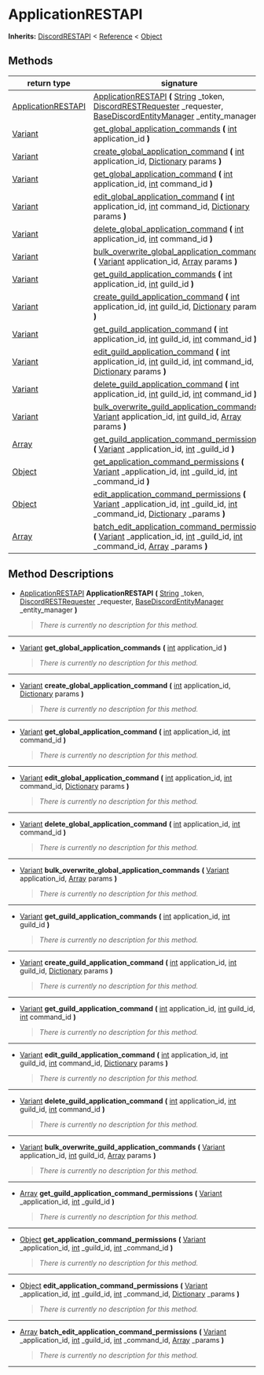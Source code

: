   
# ApplicationRESTAPI
  
**Inherits:** [DiscordRESTAPI](./class_discordrestapi.md) < [Reference](https://docs.godotengine.org/en/3.5/classes/class_reference.html) < [Object](https://docs.godotengine.org/en/3.5/classes/class_object.html)  
  
  
## Methods
  
| return type                                                               | signature                                                                                                                                                                                                                                                                                                                                                                                                                                                    |
|---------------------------------------------------------------------------|--------------------------------------------------------------------------------------------------------------------------------------------------------------------------------------------------------------------------------------------------------------------------------------------------------------------------------------------------------------------------------------------------------------------------------------------------------------|
| [ApplicationRESTAPI](./class_applicationrestapi.md)                       | [ApplicationRESTAPI](#method-ApplicationRESTAPI) **(** [String](https://docs.godotengine.org/en/3.5/classes/class_string.html) \_token, [DiscordRESTRequester](./class_discordrestrequester.md) \_requester, [BaseDiscordEntityManager](./class_basediscordentitymanager.md) \_entity\_manager **)**                                                                                                                                                         |
| [Variant](https://docs.godotengine.org/en/3.5/classes/class_variant.html) | [get\_global\_application\_commands](#method-get-global-application-commands) **(** [int](https://docs.godotengine.org/en/3.5/classes/class_int.html) application\_id **)**                                                                                                                                                                                                                                                                                  |
| [Variant](https://docs.godotengine.org/en/3.5/classes/class_variant.html) | [create\_global\_application\_command](#method-create-global-application-command) **(** [int](https://docs.godotengine.org/en/3.5/classes/class_int.html) application\_id, [Dictionary](https://docs.godotengine.org/en/3.5/classes/class_dictionary.html) params **)**                                                                                                                                                                                      |
| [Variant](https://docs.godotengine.org/en/3.5/classes/class_variant.html) | [get\_global\_application\_command](#method-get-global-application-command) **(** [int](https://docs.godotengine.org/en/3.5/classes/class_int.html) application\_id, [int](https://docs.godotengine.org/en/3.5/classes/class_int.html) command\_id **)**                                                                                                                                                                                                     |
| [Variant](https://docs.godotengine.org/en/3.5/classes/class_variant.html) | [edit\_global\_application\_command](#method-edit-global-application-command) **(** [int](https://docs.godotengine.org/en/3.5/classes/class_int.html) application\_id, [int](https://docs.godotengine.org/en/3.5/classes/class_int.html) command\_id, [Dictionary](https://docs.godotengine.org/en/3.5/classes/class_dictionary.html) params **)**                                                                                                           |
| [Variant](https://docs.godotengine.org/en/3.5/classes/class_variant.html) | [delete\_global\_application\_command](#method-delete-global-application-command) **(** [int](https://docs.godotengine.org/en/3.5/classes/class_int.html) application\_id, [int](https://docs.godotengine.org/en/3.5/classes/class_int.html) command\_id **)**                                                                                                                                                                                               |
| [Variant](https://docs.godotengine.org/en/3.5/classes/class_variant.html) | [bulk\_overwrite\_global\_application\_commands](#method-bulk-overwrite-global-application-commands) **(** [Variant](https://docs.godotengine.org/en/3.5/classes/class_variant.html) application\_id, [Array](https://docs.godotengine.org/en/3.5/classes/class_array.html) params **)**                                                                                                                                                                     |
| [Variant](https://docs.godotengine.org/en/3.5/classes/class_variant.html) | [get\_guild\_application\_commands](#method-get-guild-application-commands) **(** [int](https://docs.godotengine.org/en/3.5/classes/class_int.html) application\_id, [int](https://docs.godotengine.org/en/3.5/classes/class_int.html) guild\_id **)**                                                                                                                                                                                                       |
| [Variant](https://docs.godotengine.org/en/3.5/classes/class_variant.html) | [create\_guild\_application\_command](#method-create-guild-application-command) **(** [int](https://docs.godotengine.org/en/3.5/classes/class_int.html) application\_id, [int](https://docs.godotengine.org/en/3.5/classes/class_int.html) guild\_id, [Dictionary](https://docs.godotengine.org/en/3.5/classes/class_dictionary.html) params **)**                                                                                                           |
| [Variant](https://docs.godotengine.org/en/3.5/classes/class_variant.html) | [get\_guild\_application\_command](#method-get-guild-application-command) **(** [int](https://docs.godotengine.org/en/3.5/classes/class_int.html) application\_id, [int](https://docs.godotengine.org/en/3.5/classes/class_int.html) guild\_id, [int](https://docs.godotengine.org/en/3.5/classes/class_int.html) command\_id **)**                                                                                                                          |
| [Variant](https://docs.godotengine.org/en/3.5/classes/class_variant.html) | [edit\_guild\_application\_command](#method-edit-guild-application-command) **(** [int](https://docs.godotengine.org/en/3.5/classes/class_int.html) application\_id, [int](https://docs.godotengine.org/en/3.5/classes/class_int.html) guild\_id, [int](https://docs.godotengine.org/en/3.5/classes/class_int.html) command\_id, [Dictionary](https://docs.godotengine.org/en/3.5/classes/class_dictionary.html) params **)**                                |
| [Variant](https://docs.godotengine.org/en/3.5/classes/class_variant.html) | [delete\_guild\_application\_command](#method-delete-guild-application-command) **(** [int](https://docs.godotengine.org/en/3.5/classes/class_int.html) application\_id, [int](https://docs.godotengine.org/en/3.5/classes/class_int.html) guild\_id, [int](https://docs.godotengine.org/en/3.5/classes/class_int.html) command\_id **)**                                                                                                                    |
| [Variant](https://docs.godotengine.org/en/3.5/classes/class_variant.html) | [bulk\_overwrite\_guild\_application\_commands](#method-bulk-overwrite-guild-application-commands) **(** [Variant](https://docs.godotengine.org/en/3.5/classes/class_variant.html) application\_id, [int](https://docs.godotengine.org/en/3.5/classes/class_int.html) guild\_id, [Array](https://docs.godotengine.org/en/3.5/classes/class_array.html) params **)**                                                                                          |
| [Array](https://docs.godotengine.org/en/3.5/classes/class_array.html)     | [get\_guild\_application\_command\_permissions](#method-get-guild-application-command-permissions) **(** [Variant](https://docs.godotengine.org/en/3.5/classes/class_variant.html) \_application\_id, [int](https://docs.godotengine.org/en/3.5/classes/class_int.html) \_guild\_id **)**                                                                                                                                                                    |
| [Object](https://docs.godotengine.org/en/3.5/classes/class_object.html)   | [get\_application\_command\_permissions](#method-get-application-command-permissions) **(** [Variant](https://docs.godotengine.org/en/3.5/classes/class_variant.html) \_application\_id, [int](https://docs.godotengine.org/en/3.5/classes/class_int.html) \_guild\_id, [int](https://docs.godotengine.org/en/3.5/classes/class_int.html) \_command\_id **)**                                                                                                |
| [Object](https://docs.godotengine.org/en/3.5/classes/class_object.html)   | [edit\_application\_command\_permissions](#method-edit-application-command-permissions) **(** [Variant](https://docs.godotengine.org/en/3.5/classes/class_variant.html) \_application\_id, [int](https://docs.godotengine.org/en/3.5/classes/class_int.html) \_guild\_id, [int](https://docs.godotengine.org/en/3.5/classes/class_int.html) \_command\_id, [Dictionary](https://docs.godotengine.org/en/3.5/classes/class_dictionary.html) \_params **)**    |
| [Array](https://docs.godotengine.org/en/3.5/classes/class_array.html)     | [batch\_edit\_application\_command\_permissions](#method-batch-edit-application-command-permissions) **(** [Variant](https://docs.godotengine.org/en/3.5/classes/class_variant.html) \_application\_id, [int](https://docs.godotengine.org/en/3.5/classes/class_int.html) \_guild\_id, [int](https://docs.godotengine.org/en/3.5/classes/class_int.html) \_command\_id, [Array](https://docs.godotengine.org/en/3.5/classes/class_array.html) \_params **)** |  
  
## Method Descriptions
  
- <a name="method-ApplicationRESTAPI"></a>[ApplicationRESTAPI](./class_applicationrestapi.md) **ApplicationRESTAPI** **(** [String](https://docs.godotengine.org/en/3.5/classes/class_string.html) \_token, [DiscordRESTRequester](./class_discordrestrequester.md) \_requester, [BaseDiscordEntityManager](./class_basediscordentitymanager.md) \_entity\_manager **)**  
  
	> *There is currently no description for this method.*  
________________

- <a name="method-get-global-application-commands"></a>[Variant](https://docs.godotengine.org/en/3.5/classes/class_variant.html) **get\_global\_application\_commands** **(** [int](https://docs.godotengine.org/en/3.5/classes/class_int.html) application\_id **)**  
  
	> *There is currently no description for this method.*  
________________

- <a name="method-create-global-application-command"></a>[Variant](https://docs.godotengine.org/en/3.5/classes/class_variant.html) **create\_global\_application\_command** **(** [int](https://docs.godotengine.org/en/3.5/classes/class_int.html) application\_id, [Dictionary](https://docs.godotengine.org/en/3.5/classes/class_dictionary.html) params **)**  
  
	> *There is currently no description for this method.*  
________________

- <a name="method-get-global-application-command"></a>[Variant](https://docs.godotengine.org/en/3.5/classes/class_variant.html) **get\_global\_application\_command** **(** [int](https://docs.godotengine.org/en/3.5/classes/class_int.html) application\_id, [int](https://docs.godotengine.org/en/3.5/classes/class_int.html) command\_id **)**  
  
	> *There is currently no description for this method.*  
________________

- <a name="method-edit-global-application-command"></a>[Variant](https://docs.godotengine.org/en/3.5/classes/class_variant.html) **edit\_global\_application\_command** **(** [int](https://docs.godotengine.org/en/3.5/classes/class_int.html) application\_id, [int](https://docs.godotengine.org/en/3.5/classes/class_int.html) command\_id, [Dictionary](https://docs.godotengine.org/en/3.5/classes/class_dictionary.html) params **)**  
  
	> *There is currently no description for this method.*  
________________

- <a name="method-delete-global-application-command"></a>[Variant](https://docs.godotengine.org/en/3.5/classes/class_variant.html) **delete\_global\_application\_command** **(** [int](https://docs.godotengine.org/en/3.5/classes/class_int.html) application\_id, [int](https://docs.godotengine.org/en/3.5/classes/class_int.html) command\_id **)**  
  
	> *There is currently no description for this method.*  
________________

- <a name="method-bulk-overwrite-global-application-commands"></a>[Variant](https://docs.godotengine.org/en/3.5/classes/class_variant.html) **bulk\_overwrite\_global\_application\_commands** **(** [Variant](https://docs.godotengine.org/en/3.5/classes/class_variant.html) application\_id, [Array](https://docs.godotengine.org/en/3.5/classes/class_array.html) params **)**  
  
	> *There is currently no description for this method.*  
________________

- <a name="method-get-guild-application-commands"></a>[Variant](https://docs.godotengine.org/en/3.5/classes/class_variant.html) **get\_guild\_application\_commands** **(** [int](https://docs.godotengine.org/en/3.5/classes/class_int.html) application\_id, [int](https://docs.godotengine.org/en/3.5/classes/class_int.html) guild\_id **)**  
  
	> *There is currently no description for this method.*  
________________

- <a name="method-create-guild-application-command"></a>[Variant](https://docs.godotengine.org/en/3.5/classes/class_variant.html) **create\_guild\_application\_command** **(** [int](https://docs.godotengine.org/en/3.5/classes/class_int.html) application\_id, [int](https://docs.godotengine.org/en/3.5/classes/class_int.html) guild\_id, [Dictionary](https://docs.godotengine.org/en/3.5/classes/class_dictionary.html) params **)**  
  
	> *There is currently no description for this method.*  
________________

- <a name="method-get-guild-application-command"></a>[Variant](https://docs.godotengine.org/en/3.5/classes/class_variant.html) **get\_guild\_application\_command** **(** [int](https://docs.godotengine.org/en/3.5/classes/class_int.html) application\_id, [int](https://docs.godotengine.org/en/3.5/classes/class_int.html) guild\_id, [int](https://docs.godotengine.org/en/3.5/classes/class_int.html) command\_id **)**  
  
	> *There is currently no description for this method.*  
________________

- <a name="method-edit-guild-application-command"></a>[Variant](https://docs.godotengine.org/en/3.5/classes/class_variant.html) **edit\_guild\_application\_command** **(** [int](https://docs.godotengine.org/en/3.5/classes/class_int.html) application\_id, [int](https://docs.godotengine.org/en/3.5/classes/class_int.html) guild\_id, [int](https://docs.godotengine.org/en/3.5/classes/class_int.html) command\_id, [Dictionary](https://docs.godotengine.org/en/3.5/classes/class_dictionary.html) params **)**  
  
	> *There is currently no description for this method.*  
________________

- <a name="method-delete-guild-application-command"></a>[Variant](https://docs.godotengine.org/en/3.5/classes/class_variant.html) **delete\_guild\_application\_command** **(** [int](https://docs.godotengine.org/en/3.5/classes/class_int.html) application\_id, [int](https://docs.godotengine.org/en/3.5/classes/class_int.html) guild\_id, [int](https://docs.godotengine.org/en/3.5/classes/class_int.html) command\_id **)**  
  
	> *There is currently no description for this method.*  
________________

- <a name="method-bulk-overwrite-guild-application-commands"></a>[Variant](https://docs.godotengine.org/en/3.5/classes/class_variant.html) **bulk\_overwrite\_guild\_application\_commands** **(** [Variant](https://docs.godotengine.org/en/3.5/classes/class_variant.html) application\_id, [int](https://docs.godotengine.org/en/3.5/classes/class_int.html) guild\_id, [Array](https://docs.godotengine.org/en/3.5/classes/class_array.html) params **)**  
  
	> *There is currently no description for this method.*  
________________

- <a name="method-get-guild-application-command-permissions"></a>[Array](https://docs.godotengine.org/en/3.5/classes/class_array.html) **get\_guild\_application\_command\_permissions** **(** [Variant](https://docs.godotengine.org/en/3.5/classes/class_variant.html) \_application\_id, [int](https://docs.godotengine.org/en/3.5/classes/class_int.html) \_guild\_id **)**  
  
	> *There is currently no description for this method.*  
________________

- <a name="method-get-application-command-permissions"></a>[Object](https://docs.godotengine.org/en/3.5/classes/class_object.html) **get\_application\_command\_permissions** **(** [Variant](https://docs.godotengine.org/en/3.5/classes/class_variant.html) \_application\_id, [int](https://docs.godotengine.org/en/3.5/classes/class_int.html) \_guild\_id, [int](https://docs.godotengine.org/en/3.5/classes/class_int.html) \_command\_id **)**  
  
	> *There is currently no description for this method.*  
________________

- <a name="method-edit-application-command-permissions"></a>[Object](https://docs.godotengine.org/en/3.5/classes/class_object.html) **edit\_application\_command\_permissions** **(** [Variant](https://docs.godotengine.org/en/3.5/classes/class_variant.html) \_application\_id, [int](https://docs.godotengine.org/en/3.5/classes/class_int.html) \_guild\_id, [int](https://docs.godotengine.org/en/3.5/classes/class_int.html) \_command\_id, [Dictionary](https://docs.godotengine.org/en/3.5/classes/class_dictionary.html) \_params **)**  
  
	> *There is currently no description for this method.*  
________________

- <a name="method-batch-edit-application-command-permissions"></a>[Array](https://docs.godotengine.org/en/3.5/classes/class_array.html) **batch\_edit\_application\_command\_permissions** **(** [Variant](https://docs.godotengine.org/en/3.5/classes/class_variant.html) \_application\_id, [int](https://docs.godotengine.org/en/3.5/classes/class_int.html) \_guild\_id, [int](https://docs.godotengine.org/en/3.5/classes/class_int.html) \_command\_id, [Array](https://docs.godotengine.org/en/3.5/classes/class_array.html) \_params **)**  
  
	> *There is currently no description for this method.*  
________________

  
